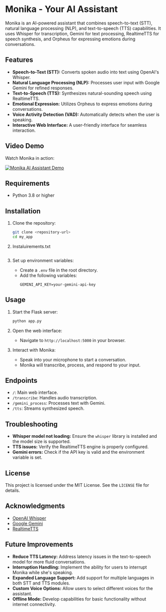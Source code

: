 # Monika - Your AI Assistant

Monika is an AI-powered assistant that combines speech-to-text (STT), natural language processing (NLP), and text-to-speech (TTS) capabilities. It uses Whisper for transcription, Gemini for text processing, RealtimeTTS for speech synthesis, and Orpheus for expressing emotions during conversations.

## Features

- **Speech-to-Text (STT):** Converts spoken audio into text using OpenAI's Whisper.
- **Natural Language Processing (NLP):** Processes user input with Google Gemini for refined responses.
- **Text-to-Speech (TTS):** Synthesizes natural-sounding speech using RealtimeTTS.
- **Emotional Expression:** Utilizes Orpheus to express emotions during conversations.
- **Voice Activity Detection (VAD):** Automatically detects when the user is speaking.
- **Interactive Web Interface:** A user-friendly interface for seamless interaction.

## Video Demo

Watch Monika in action:

[![Monika AI Assistant Demo](https://img.youtube.com/vi/DEMO_VIDEO_ID/0.jpg)](https://www.youtube.com/watch?v=DEMO_VIDEO_ID)

## Requirements

- Python 3.8 or higher

## Installation

1. Clone the repository:
    ```bash
    git clone <repository-url>
    cd my_app
    ```

2. Instaluirements.txt
    ```

3. Set up environment variables:
    - Create a `.env` file in the root directory.
    - Add the following variables:
      ```
      GEMINI_API_KEY=your-gemini-api-key
      ```
## Usage

1. Start the Flask server:
    ```bash
    python app.py
    ```

2. Open the web interface:
    - Navigate to `http://localhost:5000` in your browser.

3. Interact with Monika:
    - Speak into your microphone to start a conversation.
    - Monika will transcribe, process, and respond to your input.

## Endpoints

- `/`: Main web interface.
- `/transcribe`: Handles audio transcription.
- `/gemini_process`: Processes text with Gemini.
- `/tts`: Streams synthesized speech.

## Troubleshooting

- **Whisper model not loading:** Ensure the `whisper` library is installed and the model size is supported.
- **TTS issues:** Verify the RealtimeTTS engine is properly configured.
- **Gemini errors:** Check if the API key is valid and the environment variable is set.

## License

This project is licensed under the MIT License. See the `LICENSE` file for details.

## Acknowledgments

- [OpenAI Whisper](https://github.com/openai/whisper)
- [Google Gemini](https://developers.generativeai.google)
- [RealtimeTTS](https://github.com/RealtimeTTS)

## Future Improvements

- **Reduce TTS Latency:** Address latency issues in the text-to-speech model for more fluid conversations.
- **Interruption Handling:** Implement the ability for users to interrupt Monika while she's speaking.
- **Expanded Language Support:** Add support for multiple languages in both STT and TTS modules.
- **Custom Voice Options:** Allow users to select different voices for the assistant.
- **Offline Mode:** Develop capabilities for basic functionality without internet connectivity.